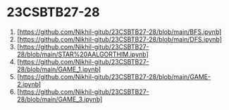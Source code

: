 # 23CSBTB27-28
1. [https://github.com/Nikhil-gitub/23CSBTB27-28/blob/main/BFS.ipynb]
2. [https://github.com/Nikhil-gitub/23CSBTB27-28/blob/main/DFS.ipynb]
3. [https://github.com/Nikhil-gitub/23CSBTB27-28/blob/main/STAR%20AALGORTHIM.ipynb]
4. [https://github.com/Nikhil-gitub/23CSBTB27-28/blob/main/GAME_1.ipynb]
5. [https://github.com/Nikhil-gitub/23CSBTB27-28/blob/main/GAME-2.ipynb]
6. [https://github.com/Nikhil-gitub/23CSBTB27-28/blob/main/GAME_3.ipynb]

